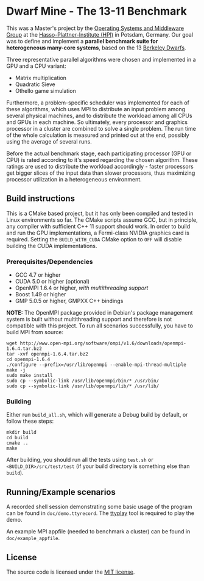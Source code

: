 Dwarf Mine - The 13-11 Benchmark
================================

This was a Master's project by the [Operating Systems and Middleware Group](http://www.dcl.hpi.uni-potsdam.de) 
at the [Hasso-Plattner-Institute (HPI)](http://www.hpi-web.de) in Potsdam, Germany.
Our goal was to define and implement a **parallel benchmark suite for heterogeneous many-core systems**, 
based on the 13 [Berkeley Dwarfs](http://www.eecs.berkeley.edu/Pubs/TechRpts/2006/EECS-2006-183.html).

Three representative parallel algorithms were chosen and implemented in a GPU and a CPU
variant:

* Matrix multiplication
* Quadratic Sieve
* Othello game simulation

Furthermore, a problem-specific scheduler was implemented for each of these algorithms, which uses MPI to distribute an
input problem among several physical machines, and to distribute the workload among all CPUs and GPUs in each machine.
So ultimately, every processor and graphics processor in a cluster are combined to solve a single problem. 
The run time of the whole calculation is measured and printed out at the end, possibly using the average of several runs.

Before the actual benchmark stage, each participating processor (GPU or CPU) is rated according to it's speed regarding
the chosen algorithm. 
These ratings are used to distribute the workload accordingly - faster processors get bigger slices of the input data 
than slower processors, thus maximizing processor utilization in a heterogeneous environment.

## Build instructions

This is a CMake based project, but it has only been compiled and tested in Linux environments so far. 
The CMake scripts assume GCC, but in principle, any compiler with sufficient C++ 11 support should work.
In order to build and run the GPU implementations, a Fermi-class NVIDIA graphics card is required.
Setting the `BUILD_WITH_CUDA` CMake option to `OFF` will disable building the CUDA implementations.

### Prerequisites/Dependencies

* GCC 4.7 or higher
* CUDA 5.0 or higher (optional)
* OpenMPI 1.6.4 or higher, _with multithreading support_
* Boost 1.49 or higher
* GMP 5.0.5 or higher, GMPXX C++ bindings

**NOTE:** The OpenMPI package provided in Debian's package management system is built without multithreading support and therefore is not compatible with this project. To run all scenarios successfully,
you have to build MPI from source:

```
wget http://www.open-mpi.org/software/ompi/v1.6/downloads/openmpi-1.6.4.tar.bz2
tar -xvf openmpi-1.6.4.tar.bz2
cd openmpi-1.6.4
./configure --prefix=/usr/lib/openmpi --enable-mpi-thread-multiple
make -j
sudo make install
sudo cp --symbolic-link /usr/lib/openmpi/bin/* /usr/bin/
sudo cp --symbolic-link /usr/lib/openmpi/lib/* /usr/lib/
```

### Building

Either run `build_all.sh`, which will generate a Debug build by default, or follow these steps:

```
mkdir build
cd build
cmake ..
make
```

After building, you should run all the tests using `test.sh` or `<BUILD_DIR>/src/test/test` (if your
build directory is something else than `build`).

## Running/Example scenarios

A recorded shell session demonstrating some basic usage of the program can be found in `doc/demo.ttyrecord`. 
The [ttyplay](http://0xcc.net/ttyrec/index.html.en) tool is required to play the demo.

An example MPI appfile (needed to benchmark a cluster) can be found in `doc/example_appfile`.

## License

The source code is licensed under the [MIT license](http://opensource.org/licenses/MIT).
